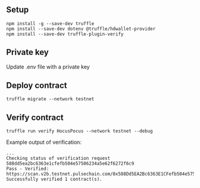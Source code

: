 ## Setup

```
npm install -g --save-dev truffle
npm install --save-dev dotenv @truffle/hdwallet-provider
npm install --save-dev truffle-plugin-verify
```

## Private key

Update .env file with a private key

## Deploy contract

```
truffle migrate --network testnet
```

## Verify contract

```
truffle run verify HocusPocus --network testnet --debug
```

Example output of verification:

```
...
Checking status of verification request 588dd5ea2bc6363e1cfefb504e57506234a5e62f6272f6c9
Pass - Verified: https://scan.v2b.testnet.pulsechain.com/0x588Dd5EA2Bc6363E1CFefb504e57506234a5E62f#code
Successfully verified 1 contract(s).
```
